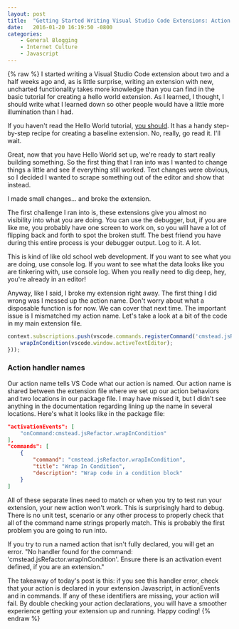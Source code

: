 ```yaml
---
layout: post
title:  "Getting Started Writing Visual Studio Code Extensions: Action Handlers"
date:   2016-01-20 16:19:50 -0800
categories:
    - General Blogging
    - Internet Culture
    - Javascript
---
```

{% raw %}
I started writing a Visual Studio Code extension about two and a half weeks ago and, as is little surprise, writing an extension with new, uncharted functionality takes more knowledge than you can find in the basic tutorial for creating a hello world extension. As I learned, I thought, I should write what I learned down so other people would have a little more illumination than I had.

If you haven't read the Hello World tutorial, <a href="https://code.visualstudio.com/docs/extensions/example-hello-world" target="_blank">you should</a>. It has a handy step-by-step recipe for creating a baseline extension. No, really, go read it. I'll wait.

Great, now that you have Hello World set up, we're ready to start really building something. So the first thing that I ran into was I wanted to change things a little and see if everything still worked. Text changes were obvious, so I decided I wanted to scrape something out of the editor and show that instead.

I made small changes... and broke the extension.

The first challenge I ran into is, these extensions give you almost no visibility into what you are doing.  You can use the debugger, but, if you are like me, you probably have one screen to work on, so you will have a lot of flipping back and forth to spot the broken stuff.  The best friend you have during this entire process is your debugger output. Log to it. A lot.

This is kind of like old school web development. If you want to see what you are doing, use console log. If you want to see what the data looks like you are tinkering with, use console log.  When you really need to dig deep, hey, you're already in an editor!

Anyway, like I said, I broke my extension right away. The first thing I did wrong was I messed up the action name. Don't worry about what a disposable function is for now. We can cover that next time.  The important issue is I mismatched my action name. Let's take a look at a bit of the code in my main extension file.

```javascript
context.subscriptions.push(vscode.commands.registerCommand('cmstead.jsRefactor.wrapInCondition', function () {
    wrapInCondition(vscode.window.activeTextEditor);
}));
```

<h3>Action handler names</h3>

Our action name tells VS Code what our action is named. Our action name is shared between the extension file where we set up our action behaviors and two locations in our package file. I may have missed it, but I didn't see anything in the documentation regarding lining up the name in several locations. Here's what it looks like in the package file:

```json
"activationEvents": [
    "onCommand:cmstead.jsRefactor.wrapInCondition"
],
"commands": [
    {
        "command": "cmstead.jsRefactor.wrapInCondition",
        "title": "Wrap In Condition",
        "description": "Wrap code in a condition block"
    }
]
```

All of these separate lines need to match or when you try to test run your extension, your new action won't work. This is surprisingly hard to debug. There is no unit test, scenario or any other process to properly check that all of the command name strings properly match. This is probably the first problem you are going to run into.

If you try to run a named action that isn't fully declared, you will get an error.  "No handler found for the command: 'cmstead.jsRefactor.wrapInCondition'. Ensure there is an activation event defined, if you are an extension."

The takeaway of today's post is this: if you see this handler error, check that your action is declared in your extension Javascript, in actionEvents and in commands.  If any of these identifiers are missing, your action will fail.  By double checking your action declarations, you will have a smoother experience getting your extension up and running. Happy coding!
{% endraw %}
    